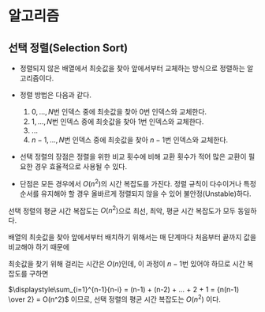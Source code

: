 # 알고리즘

## 선택 정렬(Selection Sort)

- 정렬되지 않은 배열에서 최솟값을 찾아 앞에서부터 교체하는 방식으로 정렬하는 알고리즘이다.
- 정렬 방법은 다음과 같다.
  1. $0, ... , N$번 인덱스 중에 최솟값을 찾아 0번 인덱스와 교체한다.
  2. $1, ... , N$번 인덱스 중에 최솟값을 찾아 1번 인덱스와 교체한다.
  3. $...$
  4. $n-1, ... , N$번 인덱스 중에 최솟값을 찾아 $n-1$번 인덱스와 교체한다.

- 선택 정렬의 장점은 정렬을 위한 비교 횟수에 비해 교환 횟수가 적어 많은 교환이 필요한 경우 효율적으로 사용될 수 있다.
- 단점은 모든 경우에서 $O(n^2)$의 시간 복잡도를 가진다. 정렬 규칙이 다수이거나 특정 순서를 유지해야 할 경우 올바르게 정렬되지 않을 수 있어 불안정(Unstable)하다.

선택 정렬의 평균 시간 복잡도는 $O(n^2)$으로 최선, 최악, 평균 시간 복잡도가 모두 동일하다.

배열의 최솟값을 찾아 앞에서부터 배치하기 위해서는 매 단계마다 처음부터 끝까지 값을 비교해야 하기 때문에

최솟값을 찾기 위해 걸리는 시간은 $O(n)$인데, 이 과정이 $n-1$번 있어야 하므로 시간 복잡도를 구하면 

$\displaystyle\sum_{i=1}^{n-1}{n-i} = (n-1) + (n-2) + ... + 2 + 1 = {n(n-1) \over 2} = O(n^2)$ 이므로, 선택 정렬의 평균 시간 복잡도는 $O(n^2)$ 이다.
